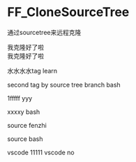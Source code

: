 # FF_CloneSourceTree
通过sourcetree来远程克隆


我克隆好了啦  
我克隆好了啦  

水水水水tag learn

second tag by source tree
branch bash

1fffff  yyy

xxxxy bash

source fenzhi

source bash

vscode
11111 vscode no 

